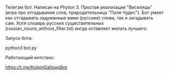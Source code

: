 Телегам бот. Написан на Phyton 3.
Простая реализация "Виселицы" (игра про отгадывание слов, прародительница "Поля Чудес").
Бот умеет как отгадывать задуманные вами (русские) слова, так и загадывать сам.
Хотя слоаврь русских существительных (russian_nouns_without_filter.txt) ингда оставляет желать лучшего.

Запуск бота:

python3 bot.py

Работающий интстанс:

https://t.me/KulpinGallowsBot
